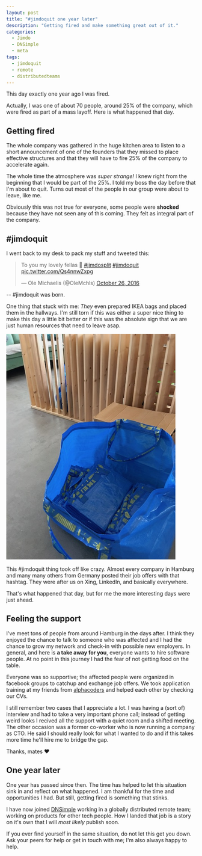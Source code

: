 ```yaml
---
layout: post
title: "#jimdoquit one year later"
description: "Getting fired and make something great out of it."
categories:
  - Jimdo
  - DNSimple
  - meta
tags:
  - jimdoquit
  - remote
  - distributedteams
---
```


This day exactly one year ago I was fired.

Actually, I was one of about 70 people, around 25% of the company, which were fired as part of a mass layoff. Here is what happened that day.

## Getting fired

The whole company was gathered in the huge kitchen area to listen to a short announcement of one of the founders that they missed to place effective structures and that they will have to fire 25% of the company to accelerate again.

The whole time the atmosphere was _super strange!_ I knew right from the beginning that I would be part of the 25%. I told my boss the day before that I'm about to quit. Turns out most of the people in our group were about to leave, like me.

Obviously this was not true for everyone, some people were **shocked** because they have not seen any of this coming. They felt as integral part of the company.

## #jimdoquit

I went back to my desk to pack my stuff and tweeted this:

<blockquote class="twitter-tweet" data-lang="en"><p lang="en" dir="ltr">To you my lovely fellas 💖 <a href="https://twitter.com/hashtag/jimdosplit?src=hash&amp;ref_src=twsrc%5Etfw">#jimdosplit</a> <a href="https://twitter.com/hashtag/jimdoquit?src=hash&amp;ref_src=twsrc%5Etfw">#jimdoquit</a> <a href="https://t.co/Qs4nnwZxpg">pic.twitter.com/Qs4nnwZxpg</a></p>&mdash; Ole Michaelis (@OleMchls) <a href="https://twitter.com/OleMchls/status/791210157665579008?ref_src=twsrc%5Etfw">October 26, 2016</a></blockquote>
<script async src="//platform.twitter.com/widgets.js" charset="utf-8"></script>
-- #jimdoquit was born.

One thing that stuck with me: _They_ even prepared IKEA bags and placed them in the hallways. I'm still torn if this was either a super nice thing to make this day a little bit better or if this was the absolute sign that we are just human resources that need to leave asap.

![ikea bag full of folded ikea bags in a hallways](/assets/uploads/2017/ikea-bags.jpg)

This #jimdoquit thing took off like crazy. Almost every company in Hamburg and many many others from Germany posted their job offers with that hashtag. They were after us on Xing, LinkedIn, and basically everywhere.

That's what happened that day, but for me the more interesting days were just ahead.

## Feeling the support

I've meet tons of people from around Hamburg in the days after. I think they enjoyed the chance to talk to someone who was affected and I had the chance to grow my network and check-in with possible new employers. In general, and here is **a take away for you**, everyone wants to hire software people. At no point in this journey I had the fear of not getting food on the table.

Everyone was so supportive; the affected people were organized in facebook groups to catchup and exchange job offers. We took application training at my friends from [alphacoders](http://www.alphacoders.de/) and helped each other by checking our CVs.

I still remember two cases that I appreciate a lot. I was having a (sort of) interview and had to take a very important phone call; instead of getting weird looks I recived all the support with a quiet room and a shifted meeting.
The other occasion was a former co-worker who is now running a company as CTO. He said I should really look for what I wanted to do and if this takes more time he'll hire me to bridge the gap.

Thanks, mates ❤️

## One year later

One year has passed since then. The time has helped to let this situation sink in and reflect on what happened. I am thankful for the time and opportunities I had. But still, getting fired is something that stinks.

I have now joined [DNSimple](https://dnsimple.com) working in a globally distributed remote team; working on products for other tech people. How I landed that job is a story on it's own that I will _most likely_ publish soon.

If you ever find yourself in the same situation, do not let this get you down. Ask your peers for help or get in touch with me; I'm also always happy to help.
